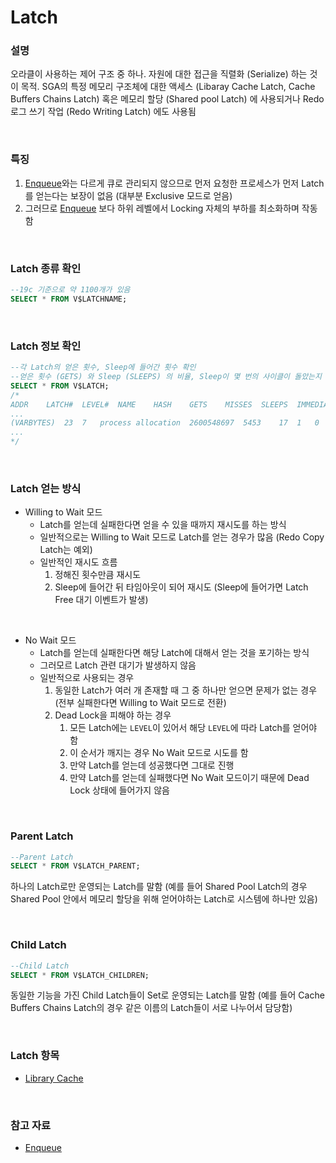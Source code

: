 Latch
===

### 설명
오라클이 사용하는 제어 구조 중 하나. 자원에 대한 접근을 직렬화 (Serialize) 하는 것이 목적. SGA의 특정 메모리 구조체에 대한 액세스 (Libaray Cache Latch, Cache Buffers Chains Latch) 혹은 메모리 할당 (Shared pool Latch) 에 사용되거나 Redo 로그 쓰기 작업 (Redo Writing Latch) 에도 사용됨

<br>

### 특징
1. [Enqueue](#참고-자료)와는 다르게 큐로 관리되지 않으므로 먼저 요청한 프로세스가 먼저 Latch를 얻는다는 보장이 없음 (대부분 Exclusive 모드로 얻음)
1. 그러므로 [Enqueue](#참고-자료) 보다 하위 레벨에서 Locking 자체의 부하를 최소화하며 작동함

<br>

### Latch 종류 확인
```sql
--19c 기준으로 약 1100개가 있음
SELECT * FROM V$LATCHNAME;
```

<br>

### Latch 정보 확인
```sql
--각 Latch의 얻은 횟수, Sleep에 들어간 횟수 확인
--얻은 횟수 (GETS) 와 Sleep (SLEEPS) 의 비율, Sleep이 몇 번의 사이클이 돌았는지 여부 (사이클이 많을 수록 심각성 증가)
SELECT * FROM V$LATCH;
/*
ADDR	LATCH#	LEVEL#	NAME	HASH	GETS	MISSES	SLEEPS	IMMEDIATE_GETS	IMMEDIATE_MISSES	WAITERS_WOKEN	WAITS_HOLDING_LATCH	SPIN_GETS	SLEEP1	SLEEP2	SLEEP3	SLEEP4	SLEEP5	SLEEP6	SLEEP7	SLEEP8	SLEEP9	SLEEP10	SLEEP11	WAIT_TIME	CON_ID
...
(VARBYTES)	23	7	process allocation	2600548697	5453	17	1	0	0	0	0	16	0	0	0	0	0	0	0	0	0	0	0	8067	0
...
*/
```

<br>

### Latch 얻는 방식
* Willing to Wait 모드
    * Latch를 얻는데 실패한다면 얻을 수 있을 때까지 재시도를 하는 방식
    * 일반적으로는 Willing to Wait 모드로 Latch를 얻는 경우가 많음 (Redo Copy Latch는 예외)
    * 일반적인 재시도 흐름
      1. 정해진 횟수만큼 재시도
      1. Sleep에 들어간 뒤 타임아웃이 되어 재시도 (Sleep에 들어가면 Latch Free 대기 이벤트가 발생)

<br>

* No Wait 모드
    * Latch를 얻는데 실패한다면 해당 Latch에 대해서 얻는 것을 포기하는 방식
    * 그러모르 Latch 관련 대기가 발생하지 않음
    * 일반적으로 사용되는 경우
      1. 동일한 Latch가 여러 개 존재할 때 그 중 하나만 얻으면 문제가 없는 경우 (전부 실패한다면 Willing to Wait 모드로 전환)
      1. Dead Lock을 피해야 하는 경우
          1. 모든 Latch에는 `LEVEL`이 있어서 해당 `LEVEL`에 따라 Latch를 얻어야 함
          1. 이 순서가 깨지는 경우 No Wait 모드로 시도를 함
          1. 만약 Latch를 얻는데 성공했다면 그대로 진행
          1. 만약 Latch를 얻는데 실패했다면 No Wait 모드이기 때문에 Dead Lock 상태에 들어가지 않음

<br>

### Parent Latch
```sql
--Parent Latch
SELECT * FROM V$LATCH_PARENT;
```
하나의 Latch로만 운영되는 Latch를 말함 (예를 들어 Shared Pool Latch의 경우 Shared Pool 안에서 메모리 할당을 위해 얻어야하는 Latch로 시스템에 하나만 있음)

<br>

### Child Latch
```sql
--Child Latch
SELECT * FROM V$LATCH_CHILDREN;
```
동일한 기능을 가진 Child Latch들이 Set로 운영되는 Latch를 말함 (예를 들어 Cache Buffers Chains Latch의 경우 같은 이름의 Latch들이 서로 나누어서 담당함)

<br>

### Latch 항목
* [Library Cache](./library-cache.md)

<br>

### 참고 자료
* [Enqueue](../enqueue/README.md)

<br>
